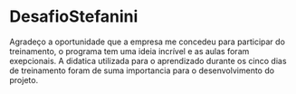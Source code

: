 # DesafioStefanini
Agradeço a oportunidade que a empresa me concedeu para participar do treinamento, o programa tem uma ideia incrível e as aulas foram exepcionais. 
A didatica utilizada para o aprendizado durante os cinco dias de treinamento foram de suma importancia para o desenvolvimento do projeto.
